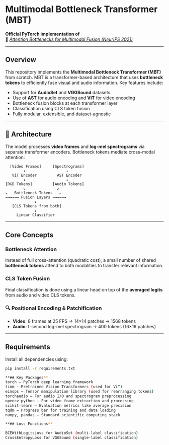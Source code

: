 # Multimodal Bottleneck Transformer (MBT)

**Official PyTorch implementation of**  
📄 _[Attention Bottlenecks for Multimodal Fusion (NeurIPS 2021)](https://arxiv.org/abs/2107.03908)_

---

## Overview

This repository implements the **Multimodal Bottleneck Transformer (MBT)** from scratch. MBT is a transformer-based architecture that uses **bottleneck tokens** to efficiently fuse visual and audio information. Key features include:

- Support for **AudioSet** and **VGGSound** datasets
- Use of **AST** for audio encoding and **ViT** for video encoding
- Bottleneck fusion blocks at each transformer layer
- Classification using CLS token fusion
- Fully modular, extensible, and dataset-agnostic

---

## 🔧 Architecture

The model processes **video frames** and **log-mel spectrograms** via separate transformer encoders. Bottleneck tokens mediate cross-modal attention:

      [Video Frames]     [Spectrograms]
            ↓                  ↓
       ViT Encoder         AST Encoder
            ↓                  ↓
    [RGB Tokens]         [Audio Tokens]
            ↘              ↙
    ↘   Bottleneck Tokens   ↙
    →→→→→→ Fusion Layers →→→→→→
                 ↓
       [CLS Tokens from both]
                 ↓
         Linear Classifier


---

## Core Concepts

### Bottleneck Attention
Instead of full cross-attention (quadratic cost), a small number of shared **bottleneck tokens** attend to both modalities to transfer relevant information.

### CLS Token Fusion
Final classification is done using a linear head on top of the **averaged logits** from audio and video CLS tokens.

### 🔍 Positional Encoding & Patchification
- **Video**: 8 frames at 25 FPS → 14×14 patches → 1568 tokens
- **Audio**: t-second log-mel spectrogram → 400 tokens (16×16 patches)

---

## Requirements

Install all dependencies using:

```bash
pip install -r requirements.txt

**## Key Packages**
torch — PyTorch deep learning framework
timm — Pretrained Vision Transformers (used for ViT)
einops — Tensor manipulation library (used for rearranging tokens)
torchaudio — For audio I/O and spectrogram preprocessing
opencv-python — For video frame extraction and processing
scikit-learn — Evaluation metrics like average precision
tqdm — Progress bar for training and data loading
numpy, pandas — Standard scientific computing stack

**## Loss Functions**

BCEWithLogitsLoss for AudioSet (multi-label classification)
CrossEntropyLoss for VGGSound (single-label classification)

